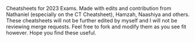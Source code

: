 Cheatsheets for 2023 Exams. Made with edits and contribution from Nathaniel (especially on the CT Cheatsheet), Hamzah, Naashiya and others.
These cheatsheets will not be further edited by myself and I will not be reviewing merge requests. Feel free to fork and modify them as you see fit however.
Hope you find these useful.
